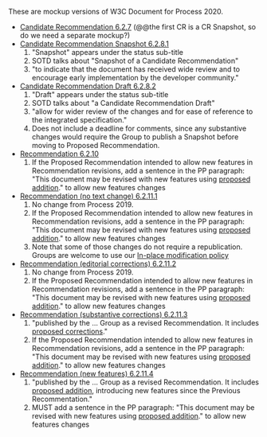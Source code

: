 These are mockup versions of W3C Document for Process 2020.

* [Candidate Recommendation 6.2.7](https://htmlpreview.github.io/?https://github.com/w3c/tr-design/blob/gh-pages/p2020mockup/cr-6.2.7.html) (@@the first CR is a CR Snapshot, so do we need a separate mockup?)
* [Candidate Recommendation Snapshot 6.2.8.1](https://htmlpreview.github.io/?https://github.com/w3c/tr-design/blob/gh-pages/p2020mockup/cr-6.2.8.1.html)
  1. "Snapshot" appears under the status sub-title
  1. SOTD talks about "Snapshot of a Candidate Recommendation"
  1. "to indicate that the document has received wide review and to encourage early implementation by the developer community."
* [Candidate Recommendation Draft 6.2.8.2](https://htmlpreview.github.io/?https://github.com/w3c/tr-design/blob/gh-pages/p2020mockup/cr-6.2.8.2.html)
  1. "Draft" appears under the status sub-title
  1. SOTD talks about "a Candidate Recommendation Draft"
  1. "allow for wider review of the changes and for ease of reference to the integrated specification."
  1. Does not include a deadline for comments, since any substantive changes would require the Group to publish a Snapshot before moving to Proposed Recommendation.
* [Recommendation 6.2.10](https://htmlpreview.github.io/?https://github.com/w3c/tr-design/blob/gh-pages/p2020mockup/rec-6.2.10.html)
  1. If the Proposed Recommendation intended to allow new features in Recommendation revisions, add a sentence in the PP paragraph: "This document may be revised with new features using [proposed addition](https://w3c.github.io/w3process/#proposed-addition)." to allow new features changes
* [Recommendation (no text change) 6.2.11.1](https://htmlpreview.github.io/?https://github.com/w3c/tr-design/blob/gh-pages/p2020mockup/rec-6.2.11.1.html)
  1. No change from Process 2019.
  1. If the Proposed Recommendation intended to allow new features in Recommendation revisions, add a sentence in the PP paragraph: "This document may be revised with new features using [proposed addition](https://w3c.github.io/w3process/#proposed-addition)." to allow new features changes
  1. Note that some of those changes do not require a republication. Groups are welcome to use our [In-place modification policy](https://www.w3.org/2003/01/republishing/)
* [Recommendation (editorial corrections) 6.2.11.2](https://htmlpreview.github.io/?https://github.com/w3c/tr-design/blob/gh-pages/p2020mockup/rec-6.2.11.2.html)
  1. No change from Process 2019.
  1. If the Proposed Recommendation intended to allow new features in Recommendation revisions, add a sentence in the PP paragraph: "This document may be revised with new features using [proposed addition](https://w3c.github.io/w3process/#proposed-addition)." to allow new features changes
* [Recommendation (substantive corrections) 6.2.11.3](https://htmlpreview.github.io/?https://github.com/w3c/tr-design/blob/gh-pages/p2020mockup/rec-6.2.11.3.html)
  1. "published by the ... Group as a revised Recommendation. It includes [proposed corrections](https://w3c.github.io/w3process/#proposed-correction)."
  1. If the Proposed Recommendation intended to allow new features in Recommendation revisions, add a sentence in the PP paragraph: "This document may be revised with new features using [proposed addition](https://w3c.github.io/w3process/#proposed-addition)." to allow new features changes
* [Recommendation (new features) 6.2.11.4](https://htmlpreview.github.io/?https://github.com/w3c/tr-design/blob/gh-pages/p2020mockup/rec-6.2.11.4.html)
  1. "published by the ... Group as a revised Recommendation. It includes [proposed addition](https://w3c.github.io/w3process/#proposed-addition), introducing new features since the Previous Recommentation."
  1. MUST add a sentence in the PP paragraph: "This document may be revised with new features using [proposed addition](https://w3c.github.io/w3process/#proposed-addition)." to allow new features changes


